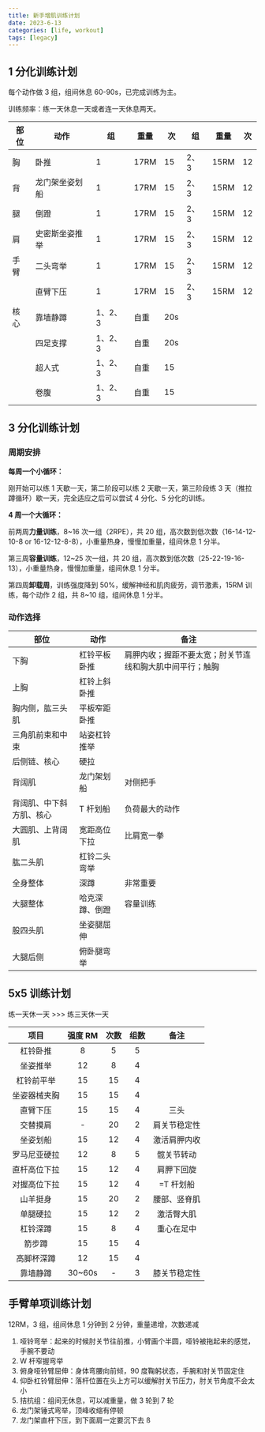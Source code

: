 ```yaml
---
title: 新手增肌训练计划
date: 2023-6-13
categories: [life, workout]
tags: [legacy]
---
```


## 1 分化训练计划

每个动作做 3 组，组间休息 60-90s，已完成训练为主。

训练频率：练一天休息一天或者连一天休息两天。

| 部位 | 动作           | 组      | 重量 | 次  | 组   | 重量 | 次  |
| ---- | -------------- | ------- | ---- | --- | ---- | ---- | --- |
| 胸   | 卧推           | 1       | 17RM | 15  | 2、3 | 15RM | 12  |
| 背   | 龙门架坐姿划船 | 1       | 17RM | 15  | 2、3 | 15RM | 12  |
| 腿   | 倒蹬           | 1       | 17RM | 15  | 2、3 | 15RM | 12  |
| 肩   | 史密斯坐姿推举 | 1       | 17RM | 15  | 2、3 | 15RM | 12  |
| 手臂 | 二头弯举       | 1       | 17RM | 15  | 2、3 | 15RM | 12  |
|      | 直臂下压       | 1       | 17RM | 15  | 2、3 | 15RM | 12  |
| 核心 | 靠墙静蹲       | 1、2、3 | 自重 | 20s |      |      |     |
|      | 四足支撑       | 1、2、3 | 自重 | 20s |      |      |     |
|      | 超人式         | 1、2、3 | 自重 | 15  |      |      |     |
|      | 卷腹           | 1、2、3 | 自重 | 15  |      |      |     |

## 3 分化训练计划

### 周期安排

**每周一个小循环：**

刚开始可以练 1 天歇一天，第二阶段可以练 2 天歇一天，第三阶段练 3 天（推拉蹲循环）歇一天，完全适应之后可以尝试 4 分化、5 分化的训练。

**4 周一个大循环：**

前两周**力量训练**，8~16 次一组（2RPE），共 20 组，高次数到低次数（16-14-12-10-8 or 16-12-12-8-8），小重量热身，慢慢加重量，组间休息 1 分半。

第三周**容量训练**，12~25 次一组，共 20 组，高次数到低次数（25-22-19-16-13），小重量热身，慢慢加重量，组间休息 1 分半。

第四周**卸载周**，训练强度降到 50%，缓解神经和肌肉疲劳，调节激素，15RM 训练，每个动作 2 组，共 8~10 组，组间休息 1 分半。

### 动作选择

| 部位                     | 动作           | 备注                                                     |
| ------------------------ | -------------- | -------------------------------------------------------- |
| 下胸                     | 杠铃平板卧推   | 肩胛内收；握距不要太宽；肘关节连线和胸大肌中间平行；触胸 |
| 上胸                     | 杠铃上斜卧推   |                                                          |
| 胸内侧，肱三头肌         | 平板窄距卧推   |                                                          |
| 三角肌前束和中束         | 站姿杠铃推举   |                                                          |
| 后侧链、核心             | 硬拉           |                                                          |
| 背阔肌                   | 龙门架划船     | 对侧把手                                                 |
| 背阔肌、中下斜方肌、核心 | T 杆划船       | 负荷最大的动作                                           |
| 大圆肌、上背阔肌         | 宽距高位下拉   | 比肩宽一拳                                               |
| 肱二头肌                 | 杠铃二头弯举   |                                                          |
| 全身整体                 | 深蹲           | 非常重要                                                 |
| 大腿整体                 | 哈克深蹲、倒蹬 | 容量训练                                                 |
| 股四头肌                 | 坐姿腿屈伸     |                                                          |
| 大腿后侧                 | 俯卧腿弯举     |                                                          |

## 5x5 训练计划

练一天休一天 >>> 练三天休一天

|     项目     | 强度 RM | 次数 | 组数 |     备注     |
| :----------: | :-----: | :--: | :--: | :----------: |
|   杠铃卧推   |    8    |  5   |  5   |              |
|   坐姿推举   |   12    |  8   |  4   |              |
|  杠铃前平举  |   15    |  15  |  4   |              |
| 坐姿器械夹胸 |   15    |  15  |  4   |              |
|   直臂下压   |   15    |  15  |  4   |     三头     |
|   交替摸肩   |    -    |  20  |  2   | 肩关节稳定性 |
|   坐姿划船   |   15    |  12  |  4   | 激活肩胛内收 |
| 罗马尼亚硬拉 |   12    |  8   |  5   |  髋关节转动  |
| 直杆高位下拉 |   15    |  12  |  4   |  肩胛下回旋  |
| 对握高位下拉 |   15    |  12  |  4   |  =T 杆划船   |
|   山羊挺身   |   15    |  20  |  2   | 腰部、竖脊肌 |
|   单腿硬拉   |   15    |  12  |  2   |  激活臀大肌  |
|   杠铃深蹲   |   15    |  8   |  4   |  重心在足中  |
|    箭步蹲    |   15    |  15  |  4   |              |
|  高脚杯深蹲  |   12    |  15  |  4   |              |
|   靠墙静蹲   | 30~60s  |  -   |  3   | 膝关节稳定性 |

## 手臂单项训练计划

12RM，3 组，组间休息 1 分钟到 2 分钟，重量递增，次数递减

1. 哑铃弯举：起来的时候肘关节往前推，小臂画个半圆，哑铃被拖起来的感觉，手腕不要动
2. W 杆窄握弯举
3. 俯身哑铃臂屈伸：身体弯腰向前倾，90 度鞠躬状态，手腕和肘关节固定住
4. 仰卧杠铃臂屈伸：落杆位置在头上方可以缓解肘关节压力，肘关节角度不会太小
5. 拮抗组：组间无休息，可以减重量，做 3 轮到 7 轮
6. 龙门架锤式弯举，顶峰收缩有停顿
7. 龙门架直杆下压，到下面肩一定要沉下去 ß
